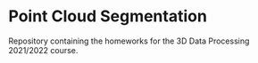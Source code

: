 # Point Cloud Segmentation
Repository containing the homeworks for the 3D Data Processing 2021/2022 course.
